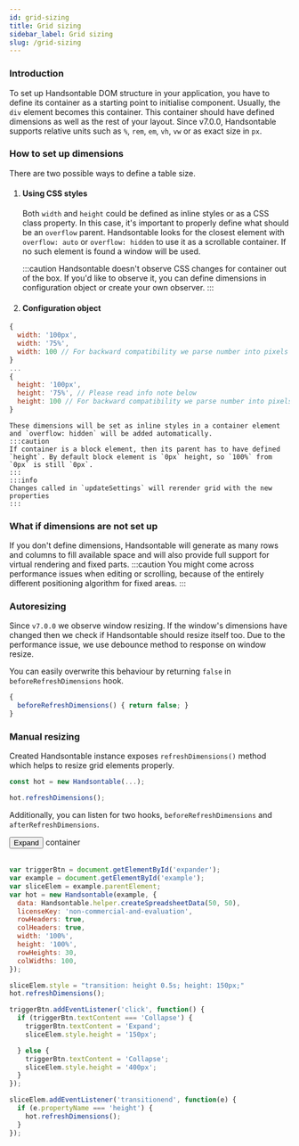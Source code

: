 ```yaml
---
id: grid-sizing
title: Grid sizing
sidebar_label: Grid sizing
slug: /grid-sizing
---
```


### Introduction

To set up Handsontable DOM structure in your application, you have to define its container as a starting point to initialise component. Usually, the `div` element becomes this container. This container should have defined dimensions as well as the rest of your layout. Since v7.0.0, Handsontable supports relative units such as `%`, `rem`, `em`, `vh`, `vw` or as exact size in `px`.

### How to set up dimensions

There are two possible ways to define a table size.

1.  #### Using CSS styles

    Both `width` and `height` could be defined as inline styles or as a CSS class property. In this case, it's important to properly define what should be an `overflow` parent. Handsontable looks for the closest element with `overflow: auto` or `overflow: hidden` to use it as a scrollable container. If no such element is found a window will be used.

    :::caution
    Handsontable doesn't observe CSS changes for container out of the box.
    If you'd like to observe it, you can define dimensions in configuration object or create your own observer.
    :::
2.  #### Configuration object
  ```js
  {
    width: '100px',
    width: '75%',
    width: 100 // For backward compatibility we parse number into pixels
  }
  ...
  {
    height: '100px',
    height: '75%', // Please read info note below
    height: 100 // For backward compatibility we parse number into pixels
  }
  ```

    These dimensions will be set as inline styles in a container element and `overflow: hidden` will be added automatically.
    :::caution
    If container is a block element, then its parent has to have defined `height`. By default block element is `0px` height, so `100%` from `0px` is still `0px`.
    :::
    :::info
    Changes called in `updateSettings` will rerender grid with the new properties
    :::
### What if dimensions are not set up

If you don't define dimensions, Handsontable will generate as many rows and columns to fill available space and will also provide full support for virtual rendering and fixed parts.
:::caution
You might come across performance issues when editing or scrolling, because of the entirely different positioning algorithm for fixed areas.
:::
### Autoresizing

Since `v7.0.0` we observe window resizing. If the window's dimensions have changed then we check if Handsontable should resize itself too. Due to the performance issue, we use debounce method to response on window resize.

You can easily overwrite this behaviour by returning `false` in `beforeRefreshDimensions` hook.

```js
{
  beforeRefreshDimensions() { return false; }
}
```
### Manual resizing

Created Handsontable instance exposes `refreshDimensions()` method which helps to resize grid elements properly.

```js
const hot = new Handsontable(...);

hot.refreshDimensions();
```

Additionally, you can listen for two hooks, `beforeRefreshDimensions` and `afterRefreshDimensions`.

<button id="expander" className="button button--primary">Expand</button> container
<br/><br/>

```js title="index.js" hot-preview=example,hot
var triggerBtn = document.getElementById('expander');
var example = document.getElementById('example');
var sliceElem = example.parentElement;
var hot = new Handsontable(example, {
  data: Handsontable.helper.createSpreadsheetData(50, 50),
  licenseKey: 'non-commercial-and-evaluation',
  rowHeaders: true,
  colHeaders: true,
  width: '100%',
  height: '100%',
  rowHeights: 30,
  colWidths: 100,
});

sliceElem.style = "transition: height 0.5s; height: 150px;"
hot.refreshDimensions();

triggerBtn.addEventListener('click', function() {
  if (triggerBtn.textContent === 'Collapse') {
    triggerBtn.textContent = 'Expand';
    sliceElem.style.height = '150px';

  } else {
    triggerBtn.textContent = 'Collapse';
    sliceElem.style.height = '400px';
  }
});

sliceElem.addEventListener('transitionend', function(e) {
  if (e.propertyName === 'height') {
    hot.refreshDimensions();
  }
});

```
